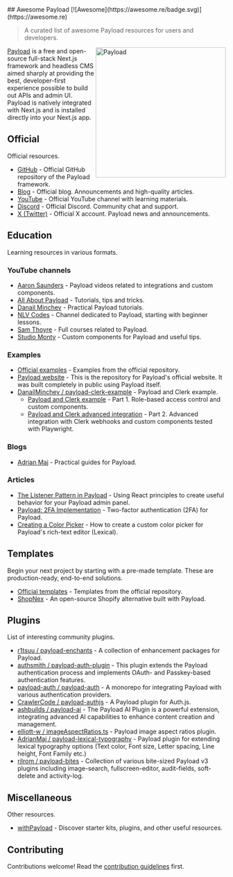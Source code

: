 <div class="github-widget" data-repo="DanailMinchev/awesome-payload"></div>
## Awesome Payload [![Awesome](https://awesome.re/badge.svg)](https://awesome.re)

> A curated list of awesome Payload resources for users and developers.

[<img src="https://raw.githubusercontent.com/DanailMinchev/awesome-payload/master/./media/payload-logo.jpg" alt="Payload" width="300" align="right" />](https://payloadcms.com/)

<p>
<a href="https://payloadcms.com/">Payload</a> is a free and open-source full-stack Next.js framework and headless CMS aimed sharply at providing the best, developer-first experience possible to build out APIs and admin UI.<br />
Payload is natively integrated with Next.js and is installed directly into your Next.js app.
</p>



## Official

Official resources.

- [GitHub](https://github.com/payloadcms/payload) - Official GitHub repository of the Payload framework.
- [Blog](https://payloadcms.com/blog) - Official blog. Announcements and high-quality articles.
- [YouTube](https://www.youtube.com/@payloadcms) - Official YouTube channel with learning materials.
- [Discord](https://discord.gg/payload) - Official Discord. Community chat and support.
- [X (Twitter)](https://twitter.com/payloadcms) - Official X account. Payload news and announcements.

## Education

Learning resources in various formats.

### YouTube channels

- [Aaron Saunders](https://www.youtube.com/@AaronSaundersCI) - Payload videos related to integrations and custom components.
- [All About Payload](https://www.youtube.com/@AllAboutPayload) - Tutorials, tips and tricks.
- [Danail Minchev](https://www.youtube.com/@DanailMinchev) - Practical Payload tutorials.
- [NLV Codes](https://www.youtube.com/@nlv_codes) - Channel dedicated to Payload, starting with beginner lessons.
- [Sam Thoyre](https://www.youtube.com/@SamThoyre) - Full courses related to Payload.
- [Studio Monty](https://www.youtube.com/watch?v=MIJRgfRYHSU&list=PLmIBeoKTwgwlVxmmzU3L03v4Iq2mZ_tcR) - Custom components for Payload and useful tips.

### Examples

- [Official examples](https://github.com/payloadcms/payload/tree/main/examples) - Examples from the official repository.
- [Payload website](https://github.com/payloadcms/website) - This is the repository for Payload's official website. It was built completely in public using Payload itself.
- [DanailMinchev / payload-clerk-example](https://github.com/DanailMinchev/payload-clerk-example) - Payload and Clerk example.
  - [Payload and Clerk example](https://www.youtube.com/watch?v=7PNGNqqFlu0) - Part 1. Role-based access control and custom components.
  - [Payload and Clerk advanced integration](https://www.youtube.com/watch?v=egKaeOuddFA) - Part 2. Advanced integration with Clerk webhooks and custom components tested with Playwright.

### Blogs

- [Adrian Maj](https://adrianmaj.com/en/blog) - Practical guides for Payload.

### Articles

- [The Listener Pattern in Payload](https://thelastcode.substack.com/p/the-listener-pattern-in-payloadcms) - Using React principles to create useful behavior for your Payload admin panel.
- [Payload: 2FA Implementation](https://zarif.dev/blogs/payload-cms-2fa-implementation) - Two-factor authentication (2FA) for Payload.
- [Creating a Color Picker](https://medium.com/@mleg1234/creating-a-color-picker-for-payload-cmss-rich-text-editor-lexical-a2ec3528669c) - How to create a custom color picker for Payload's rich-text editor (Lexical).

## Templates

Begin your next project by starting with a pre-made template. These are production-ready, end-to-end solutions.

- [Official templates](https://github.com/payloadcms/payload/tree/main/templates) - Templates from the official repository.
- [ShopNex](https://github.com/shopnex-ai/shopnex) - An open-source Shopify alternative built with Payload.

## Plugins

List of interesting community plugins.

- [r1tsuu / payload-enchants](https://github.com/r1tsuu/payload-enchants) - A collection of enhancement packages for Payload.
- [authsmith / payload-auth-plugin](https://github.com/authsmith/payload-auth-plugin) - This plugin extends the Payload authentication process and implements OAuth- and Passkey-based authentication features.
- [payload-auth / payload-auth](https://github.com/payload-auth/payload-auth) - A monorepo for integrating Payload with various authentication providers.
- [CrawlerCode / payload-authjs](https://github.com/CrawlerCode/payload-authjs) - A Payload plugin for Auth.js.
- [ashbuilds / payload-ai](https://github.com/ashbuilds/payload-ai) - The Payload AI Plugin is a powerful extension, integrating advanced AI capabilities to enhance content creation and management.
- [elliott-w / imageAspectRatios.ts](https://gist.github.com/elliott-w/19676d9373d79ee20b9195601dc45808) - Payload image aspect ratios plugin.
- [AdrianMaj / payload-lexical-typography](https://github.com/AdrianMaj/payload-lexical-typography) - Payload plugin for extending lexical typography options (Text color, Font size, Letter spacing, Line height, Font Family etc.)
- [rilrom / payload-bites](https://github.com/rilrom/payload-bites) - Collection of various bite-sized Payload v3 plugins including image-search, fullscreen-editor, audit-fields, soft-delete and activity-log.

## Miscellaneous

Other resources.

- [withPayload](https://withpayload.com/) - Discover starter kits, plugins, and other useful resources.

## Contributing

Contributions welcome! Read the [contribution guidelines](https://github.com/DanailMinchev/awesome-payload/blob/master/contributing.md) first.